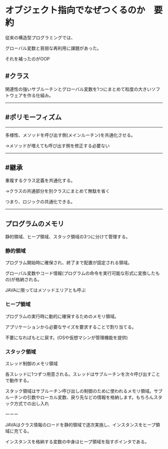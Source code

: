 # オブジェクト指向でなぜつくるのか　要約

従来の構造型プログラミングでは、

グローバル変数と貧弱な再利用に課題があった。

それを補ったのがOOP



## #クラス

関連性の強いサブルーチンとグローバル変数を1つにまとめて粒度の大きいソフトウェアを作る仕組み。

---

## #ポリモーフィズム

---

多様性、メソッドを呼び出す側(メインルーチン)を共通化させる。

→メソッドが増えても呼び出す側を修正する必要ない

---

## #継承

重複するクラス定義を共通化する。

→クラスの共通部分を別クラスにまとめて無駄を省く

つまり、ロジックの共通化できる。

---

## プログラムのメモリ

静的領域、ヒープ領域、スタック領域の3つに分けて管理する。

### 静的領域

プログラム開始時に確保され、終了まで配置が固定される領域。

グローバル変数やコード情報(プログラムの命令を実行可能な形式に変換したもの)が格納される。

JAVAに限ってはメソッドエリアとも呼ぶ

### ヒープ領域

プログラムの実行時に動的に確保するためのメモリ領域。

アプリケーションから必要なサイズを要求することで割り当てる。

不要になればもとに戻す。(OSや仮想マシンが管理機能を提供)

### スタック領域

スレッド制御のメモリ領域

各スレッドに1つずつ用意される。スレッドはサブルーチンを次々呼び出すことで動作する。

スタック領域はサブルーチン呼び出しの制御のために使われるメモリ領域。サブルーチンの引数やローカル変数、戻り先などの情報を格納します。もちろんスタック方式での出し入れ

ーーー

JAVAはクラス情報のロードを静的領域で逐次実施し、インスタンスをヒープ領域に充てる。

インスタンスを格納する変数の中身はヒープ領域を指すポインタである。